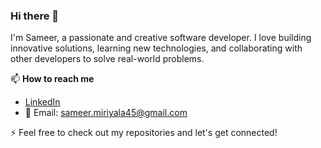 ### Hi there 👋
I'm Sameer, a passionate and creative software developer. I love building innovative solutions, learning new technologies, and collaborating with other developers to solve real-world problems.

📫 **How to reach me**
- [LinkedIn](https://www.linkedin.com/in/sameerm08/)
- 📧 Email: sameer.miriyala45@gmail.com
  
⚡ Feel free to check out my repositories and let's get connected!

<!--
**Sameer184/Sameer184** is a ✨ _special_ ✨ repository because its `README.md` (this file) appears on your GitHub profile.

Here are some ideas to get you started:

- 🔭 I’m currently working on ...
- 🌱 I’m currently learning ...
- 👯 I’m looking to collaborate on ...
- 🤔 I’m looking for help with ...
- 💬 Ask me about ...
- 📫 How to reach me: ...
- 😄 Pronouns: ...
- ⚡ Fun fact: ...
-->
